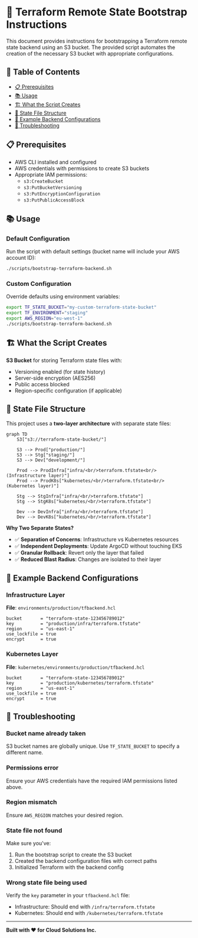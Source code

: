 # 🚀 Terraform Remote State Bootstrap Instructions <!-- omit in toc -->

This document provides instructions for bootstrapping a Terraform remote state backend using an S3 bucket. The provided script automates the creation of the necessary S3 bucket with appropriate configurations.

## 📑 Table of Contents <!-- omit in toc -->

- [📋 Prerequisites](#-prerequisites)
- [📚 Usage](#-usage)
- [🏗️ What the Script Creates](#️-what-the-script-creates)
- [📁 State File Structure](#-state-file-structure)
- [📝 Example Backend Configurations](#-example-backend-configurations)
- [🔧 Troubleshooting](#-troubleshooting)

## 📋 Prerequisites

- AWS CLI installed and configured
- AWS credentials with permissions to create S3 buckets
- Appropriate IAM permissions:
  - `s3:CreateBucket`
  - `s3:PutBucketVersioning`
  - `s3:PutEncryptionConfiguration`
  - `s3:PutPublicAccessBlock`

## 📚 Usage

### Default Configuration

Run the script with default settings (bucket name will include your AWS account ID):

```bash
./scripts/bootstrap-terraform-backend.sh
```

### Custom Configuration

Override defaults using environment variables:

```bash
export TF_STATE_BUCKET="my-custom-terraform-state-bucket"
export TF_ENVIRONMENT="staging"
export AWS_REGION="eu-west-1"
./scripts/bootstrap-terraform-backend.sh
```

## 🏗️ What the Script Creates

**S3 Bucket** for storing Terraform state files with:
  - Versioning enabled (for state history)
  - Server-side encryption (AES256)
  - Public access blocked
  - Region-specific configuration (if applicable)

## 📁 State File Structure

This project uses a **two-layer architecture** with separate state files:

```mermaid
graph TD
    S3["s3://terraform-state-bucket/"]

    S3 --> Prod["production/"]
    S3 --> Stg["staging/"]
    S3 --> Dev["development/"]

    Prod --> ProdInfra["infra/<br/>terraform.tfstate<br/>(Infrastructure layer)"]
    Prod --> ProdK8s["kubernetes/<br/>terraform.tfstate<br/>(Kubernetes layer)"]

    Stg --> StgInfra["infra/<br/>terraform.tfstate"]
    Stg --> StgK8s["kubernetes/<br/>terraform.tfstate"]

    Dev --> DevInfra["infra/<br/>terraform.tfstate"]
    Dev --> DevK8s["kubernetes/<br/>terraform.tfstate"]
```

**Why Two Separate States?**

- ✅ **Separation of Concerns**: Infrastructure vs Kubernetes resources
- ✅ **Independent Deployments**: Update ArgoCD without touching EKS
- ✅ **Granular Rollback**: Revert only the layer that failed
- ✅ **Reduced Blast Radius**: Changes are isolated to their layer

## 📝 Example Backend Configurations

### Infrastructure Layer

**File**: `environments/production/tfbackend.hcl`

```hcl
bucket       = "terraform-state-123456789012"
key          = "production/infra/terraform.tfstate"
region       = "us-east-1"
use_lockfile = true
encrypt      = true
```

### Kubernetes Layer

**File**: `kubernetes/environments/production/tfbackend.hcl`

```hcl
bucket       = "terraform-state-123456789012"
key          = "production/kubernetes/terraform.tfstate"
region       = "us-east-1"
use_lockfile = true
encrypt      = true
```

## 🔧 Troubleshooting

### Bucket name already taken
S3 bucket names are globally unique. Use `TF_STATE_BUCKET` to specify a different name.

### Permissions error
Ensure your AWS credentials have the required IAM permissions listed above.

### Region mismatch
Ensure `AWS_REGION` matches your desired region.

### State file not found
Make sure you've:
1. Run the bootstrap script to create the S3 bucket
2. Created the backend configuration files with correct paths
3. Initialized Terraform with the backend config

### Wrong state file being used
Verify the `key` parameter in your `tfbackend.hcl` file:
- Infrastructure: Should end with `/infra/terraform.tfstate`
- Kubernetes: Should end with `/kubernetes/terraform.tfstate`

---

**Built with ❤️ for Cloud Solutions Inc.**
